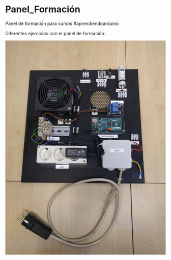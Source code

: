 # Panel_Formación
Panel de formación para cursos #aprendiendoarduino

Diferentes ejercicios con el panel de formación:

![](Panel_Formacion.jpg)
